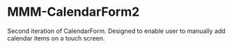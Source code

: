 # MMM-CalendarForm2
Second iteration of CalendarForm. Designed to enable user to manually add calendar items on a touch screen. 
